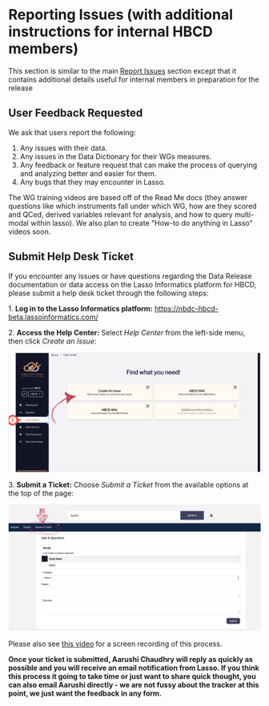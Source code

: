# Reporting Issues (with additional instructions for internal HBCD members)

This section is similar to the main [Report Issues](../reportissue.md) section except that it contains additional details useful for internal members in preparation for the release

## User Feedback Requested
We ask that users report the following:

1. Any issues with their data. 
2. Any issues in the Data Dictionary for their WGs measures. 
3. Any feedback or feature request that can make the process of querying and analyzing better and easier for them. 
4. Any bugs that they may encounter in Lasso. 

The WG training videos are based off of the Read Me docs (they answer questions like which instruments fall under which WG, how are they scored and QCed, derived variables relevant for analysis, and how to query multi-modal within lasso). We also plan to create "How-to do anything in Lasso" videos soon. 

## Submit Help Desk Ticket
If you encounter any issues or have questions regarding the Data Release documentation or data access on the Lasso Informatics platform for HBCD, please submit a help desk ticket through the following steps:

<p>1. <b>Log in to the Lasso Informatics platform:</b> <a href="https://nbdc-hbcd-beta.lassoinformatics.com/" target="_blank">https://nbdc-hbcd-beta.lassoinformatics.com/</a></p>

<p>
2. <b>Access the Help Center:</b> Select <i>Help Center</i> from the left-side menu, then click <i>Create an Issue</i>:
</p>

![](../images/reportissue_1.png)

<p>
3. <b>Submit a Ticket:</b> Choose <i>Submit a Ticket</i> from the available options at the top of the page:
</p>

![](../images/reportissue_2.png)

Please also see [this video](images/reportissue.mov) for a screen recording of this process.

**Once your ticket is submitted, Aarushi Chaudhry will reply as quickly as possible and you will receive an email notification from Lasso. If you think this process it going to take time or just want to share quick thought, you can also email Aarushi directly - we are not fussy about the tracker at this point, we just want the feedback in any form.** 
